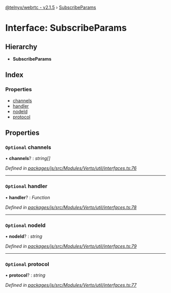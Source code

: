 [@telnyx/webrtc - v2.1.5](../README.md) › [SubscribeParams](subscribeparams.md)

# Interface: SubscribeParams

## Hierarchy

* **SubscribeParams**

## Index

### Properties

* [channels](subscribeparams.md#optional-channels)
* [handler](subscribeparams.md#optional-handler)
* [nodeId](subscribeparams.md#optional-nodeid)
* [protocol](subscribeparams.md#optional-protocol)

## Properties

### `Optional` channels

• **channels**? : *string[]*

*Defined in [packages/js/src/Modules/Verto/util/interfaces.ts:76](https://github.com/team-telnyx/webrtc/blob/4f15142/packages/js/src/Modules/Verto/util/interfaces.ts#L76)*

___

### `Optional` handler

• **handler**? : *Function*

*Defined in [packages/js/src/Modules/Verto/util/interfaces.ts:78](https://github.com/team-telnyx/webrtc/blob/4f15142/packages/js/src/Modules/Verto/util/interfaces.ts#L78)*

___

### `Optional` nodeId

• **nodeId**? : *string*

*Defined in [packages/js/src/Modules/Verto/util/interfaces.ts:79](https://github.com/team-telnyx/webrtc/blob/4f15142/packages/js/src/Modules/Verto/util/interfaces.ts#L79)*

___

### `Optional` protocol

• **protocol**? : *string*

*Defined in [packages/js/src/Modules/Verto/util/interfaces.ts:77](https://github.com/team-telnyx/webrtc/blob/4f15142/packages/js/src/Modules/Verto/util/interfaces.ts#L77)*

